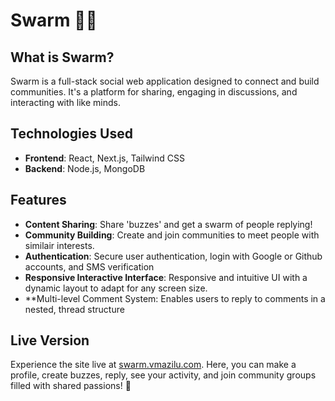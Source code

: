 # Swarm 🐝🐝

## What is Swarm?
Swarm is a full-stack social web application designed to connect and build communities. It's a platform for sharing, engaging in discussions, and interacting with like minds.

## Technologies Used
- **Frontend**: React, Next.js, Tailwind CSS
- **Backend**: Node.js, MongoDB

## Features
- **Content Sharing**: Share 'buzzes' and get a swarm of people replying!
- **Community Building**: Create and join communities to meet people with similair interests.
- **Authentication**: Secure user authentication, login with Google or Github accounts, and SMS verification
- **Responsive Interactive Interface**: Responsive and intuitive UI with a dynamic layout to adapt for any screen size.
- **Multi-level Comment System: Enables users to reply to comments in a nested, thread structure

## Live Version
Experience the site live at [swarm.vmazilu.com](http://swarm.vmazilu.com). Here, you can make a profile, create buzzes, reply, see your activity, and join community groups filled with shared passions! 🐝
